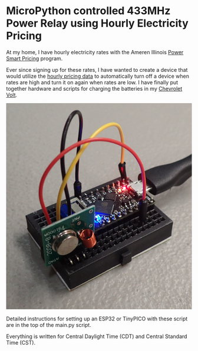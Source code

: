 # MicroPython controlled 433MHz Power Relay using Hourly Electricity Pricing
At my home, I have hourly electricity rates with the Ameren Illinois [Power Smart Pricing](https://www.ameren.com/illinois/account/customer-service/bill/power-smart-pricing) program. 

Ever since signing up for these rates, I have wanted to create a device that would utilize the [hourly pricing data](https://www.ameren.com/illinois/account/customer-service/bill/power-smart-pricing/prices) to automatically turn off a device when rates are high and turn it on again when rates are low. I have finally put together hardware and scripts for charging the batteries in my [Chevrolet Volt](https://en.wikipedia.org/wiki/Chevrolet_Volt).

![Image](images/power.png)

Detailed instructions for setting up an ESP32 or TinyPICO with these script are in the top of the main.py script. 

Everything is written for Central Daylight Time (CDT) and Central Standard Time (CST).
